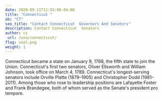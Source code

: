 ```yaml
---
date: 2020-09-11T11:55:00-04:00
title: "Connecticut "
ab: "CT"
seo_title: "Contact Connecticut  Governors And Senators"
description: Contact Connecticut  Senators
author: cs
 url: /usa/connecticut/
flag: seal.png
weight: 1
---
```


Connecticut became a state on January 9, 1788, the fifth state to join the Union. Connecticut's first two senators, Oliver Ellsworth and William Johnson, took office on March 4, 1789. Connecticut's longest-serving senators include Orville Platte (1879–1905) and Christopher Dodd (1981–2011). Among those who rose to leadership positions are Lafayette Foster and Frank Brandegee, both of whom served as the Senate's president pro tempore.